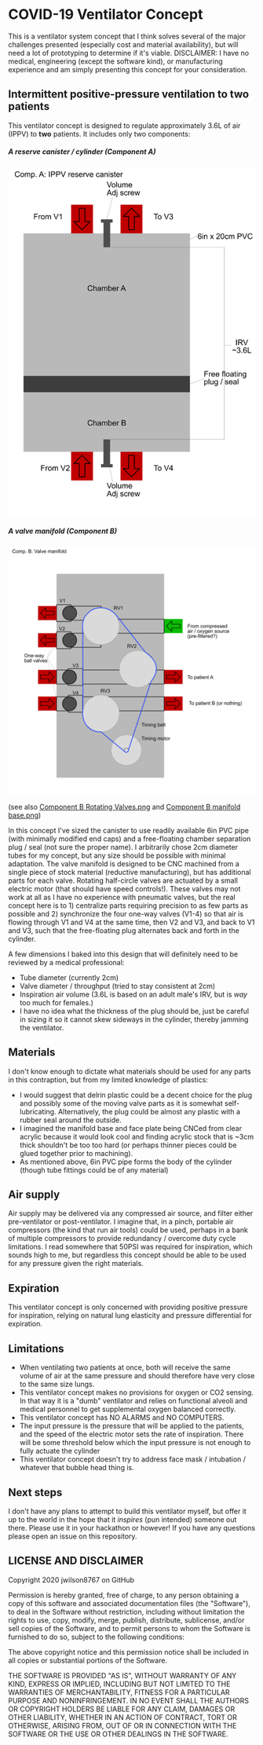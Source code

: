 # COVID-19 Ventilator Concept
This is a ventilator system concept that I think solves several of the major challenges presented (especially cost and material availability), but will need a lot of prototyping to determine if it's viable. DISCLAIMER: I have no medical, engineering (except the software kind), or manufacturing experience and am simply presenting this concept for your consideration.

## Intermittent positive-pressure ventilation to two patients
This ventilator concept is designed to regulate approximately 3.6L of air (IPPV) to **two** patients. It includes only two components: 

##### A reserve canister / cylinder (Component A)

![Component A](/Component%20A.png)

##### A valve manifold (Component B)

![Component B](/Component%20B.png)

(see also [Component B Rotating Valves.png](/Component%20B%20Rotating%20Valves.png) and [Component B manifold base.png](/Component%20B%20manifold%20base.png))
 
 In this concept I've sized the canister to use readily available 6in PVC pipe (with minimally modified end caps) and a free-floating chamber separation plug / seal (not sure the proper name). I arbitrarily chose 2cm diameter tubes for my concept, but any size should be possible with minimal adaptation. The valve manifold is designed to be CNC machined from a single piece of stock material (reductive manufacturing), but has additional parts for each valve. Rotating half-circle valves are actuated by a small electric motor (that should have speed controls!). These valves may not work at all as I have no experience with pneumatic valves, but the real concept here is to 1) centralize parts requiring precision to as few parts as possible and 2) synchronize the four one-way valves (V1-4) so that air is flowing through V1 and V4 at the same time, then V2 and V3, and back to V1 and V3, such that the free-floating plug alternates back and forth in the cylinder.

A few dimensions I baked into this design that will definitely need to be reviewed by a medical professional:
- Tube diameter (currently 2cm)
- Valve diameter / throughput (tried to stay consistent at 2cm)
- Inspiration air volume (3.6L is based on an adult male's IRV, but is *way* too much for females.)
- I have no idea what the thickness of the plug should be, just be careful in sizing it so it cannot skew sideways in the cylinder, thereby jamming the ventilator.

## Materials
I don't know enough to dictate what materials should be used for any parts in this contraption, but from my limited knowledge of plastics:
 - I would suggest that delrin plastic could be a decent choice for the plug and possibly some of the moving valve parts as it is somewhat self-lubricating. Alternatively, the plug could be almost any plastic with a rubber seal around the outside. 
 - I imagined the manifold base and face plate being CNCed from clear acrylic because it would look cool and finding acrylic stock that is ~3cm thick shouldn't be too too hard (or perhaps thinner pieces could be glued together prior to machining).
 - As mentioned above, 6in PVC pipe forms the body of the cylinder (though tube fittings could be of any material)

## Air supply
Air supply may be delivered via any compressed air source, and filter either pre-ventilator or post-ventilator. I imagine that, in a pinch, portable air compressors (the kind that run air tools) could be used, perhaps in a bank of multiple compressors to provide redundancy / overcome duty cycle limitations. I read somewhere that 50PSI was required for inspiration, which sounds high to me, but regardless this concept should be able to be used for any pressure given the right materials.

## Expiration
This ventilator concept is only concerned with providing positive pressure for inspiration, relying on natural lung elasticity and pressure differential for expiration.

## Limitations
- When ventilating two patients at once, both will receive the same volume of air at the same pressure and should therefore have very close to the same size lungs. 
- This ventilator concept makes no provisions for oxygen or CO2 sensing. In that way it is a "dumb" ventilator and relies on functional alveoli and medical personnel to get supplemental oxygen balanced correctly. 
- This ventilator concept has NO ALARMS and NO COMPUTERS. 
- The input pressure is the pressure that will be applied to the patients, and the speed of the electric motor sets the rate of inspiration. There will be some threshold below which the input pressure is not enough to fully actuate the cylinder
- This ventilator concept doesn't try to address face mask / intubation / whatever that bubble head thing is.


## Next steps
I don't have any plans to attempt to build this ventilator myself, but offer it up to the world in the hope that it *inspires* (pun intended) someone out there. Please use it in your hackathon or however! If you have any questions please open an issue on this repository.

## LICENSE AND DISCLAIMER
Copyright 2020 jwilson8767 on GitHub

Permission is hereby granted, free of charge, to any person obtaining a copy of this software and associated documentation files (the "Software"), to deal in the Software without restriction, including without limitation the rights to use, copy, modify, merge, publish, distribute, sublicense, and/or sell copies of the Software, and to permit persons to whom the Software is furnished to do so, subject to the following conditions:

The above copyright notice and this permission notice shall be included in all copies or substantial portions of the Software.

THE SOFTWARE IS PROVIDED "AS IS", WITHOUT WARRANTY OF ANY KIND, EXPRESS OR IMPLIED, INCLUDING BUT NOT LIMITED TO THE WARRANTIES OF MERCHANTABILITY, FITNESS FOR A PARTICULAR PURPOSE AND NONINFRINGEMENT. IN NO EVENT SHALL THE AUTHORS OR COPYRIGHT HOLDERS BE LIABLE FOR ANY CLAIM, DAMAGES OR OTHER LIABILITY, WHETHER IN AN ACTION OF CONTRACT, TORT OR OTHERWISE, ARISING FROM, OUT OF OR IN CONNECTION WITH THE SOFTWARE OR THE USE OR OTHER DEALINGS IN THE SOFTWARE.
